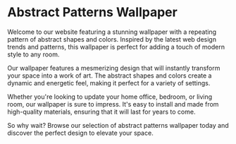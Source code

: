 <!--
Write me markdown content of website with wallpaper:

"A wallpaper with a repeating pattern of abstract shapes and colors, inspired by web design trends and patterns."

The header of the page should not be copy of the text but rather a real content of the website which is using this wallpaper.
-->

<!--font:Poppins-->

# Abstract Patterns Wallpaper

Welcome to our website featuring a stunning wallpaper with a repeating pattern of abstract shapes and colors. Inspired by the latest web design trends and patterns, this wallpaper is perfect for adding a touch of modern style to any room.

Our wallpaper features a mesmerizing design that will instantly transform your space into a work of art. The abstract shapes and colors create a dynamic and energetic feel, making it perfect for a variety of settings.

Whether you're looking to update your home office, bedroom, or living room, our wallpaper is sure to impress. It's easy to install and made from high-quality materials, ensuring that it will last for years to come.

So why wait? Browse our selection of abstract patterns wallpaper today and discover the perfect design to elevate your space.
